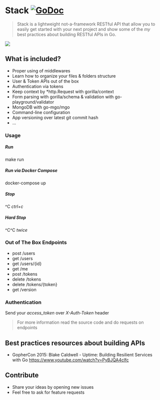 # Stack [![GoDoc](https://godoc.org/github.com/golang/gddo?status.svg)](http://godoc.org/github.com/ilgooz/stack)
> Stack is a lightweight not-a-framework RESTful API that allow you to easily get started with your next project and show some of the *my* best practices about building RESTful APIs in Go.

![](https://cdn.rawgit.com/ilgooz/stack/master/logo.jpg)

## What is included?
* Proper using of middlewares
* Learn how to organize your files & folders structure
* User & Token APIs out of the box
* Authentication via tokens
* Keep context by *http.Request with gorilla/context
* Form parsing with gorilla/schema & validation with go-playground/validator
* MongoDB with go-mgo/mgo
* Command-line configuration
* App versioning over latest git commit hash
* ...

### Usage
##### Run
  make run
##### Run via Docker Compose
  docker-compose up
##### Stop
  ^C *ctrl+c*
##### Hard Stop
  ^C^C *twice*

### Out of The Box Endpoints
* post /users
* get /users
* get /users/{id}
* get /me
* post /tokens
* delete /tokens
* delete /tokens/{token}
* get /version

### Authentication
Send your *access_token* over *X-Auth-Token* header

> For more information read the source code and do requests on endpoints

## Best practices resources about building APIs
* GopherCon 2015: Blake Caldwell - Uptime: Building Resilient Services with Go https://www.youtube.com/watch?v=PyBJQA4clfc

## Contribute
* Share your ideas by opening new issues
* Feel free to ask for feature requests
